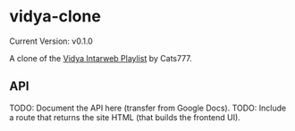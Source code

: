 # vidya-clone

Current Version: v0.1.0

A clone of the [Vidya Intarweb Playlist](https://www.vipvgm.net/) by Cats777.

## API

TODO: Document the API here (transfer from Google Docs).
TODO: Include a route that returns the site HTML (that builds the frontend UI).